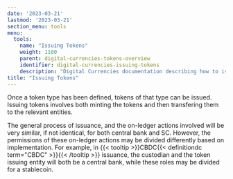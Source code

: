 ```yaml
---
date: '2023-03-21'
lastmod: '2023-03-21'
section_menu: tools
menu:
  tools:
    name: "Issuing Tokens"
    weight: 1100
    parent: digital-currencies-tokens-overview
    identifier: digital-currencies-issuing-tokens
    description: "Digital Currencies documentation describing how to issue tokens via the GUI"
title: "Issuing Tokens"
---
```


Once a token type has been defined, tokens of that type can be issued. Issuing tokens involves both minting the tokens and then transfering them to the relevant entities.  

The general process of issuance, and the on-ledger actions involved will be very similar, if not identical, for both central bank  and SC. However, the permissions of these on-ledger actions may be divided differently based on implementation. For example, in {{< tooltip >}}CBDC{{< definitiondc term="CBDC" >}}{{< /tooltip >}} issuance, the custodian and the token issuing entity will both be a central bank, while these roles may be divided for a stablecoin.


